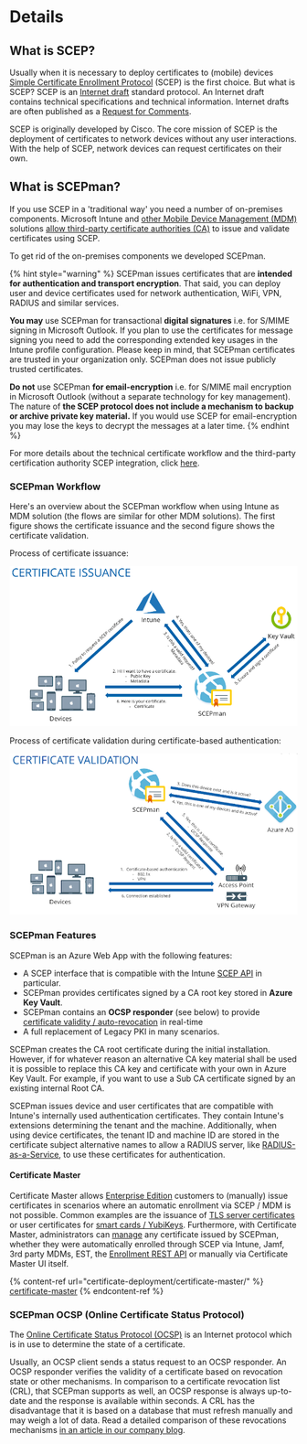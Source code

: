 # Details

## What is SCEP?

Usually when it is necessary to deploy certificates to (mobile) devices [Simple Certificate Enrollment Protocol](https://www.rfc-editor.org/rfc/rfc8894.html) (SCEP) is the first choice. But what is SCEP? SCEP is an [Internet draft](https://en.wikipedia.org/wiki/Internet\_Draft) standard protocol. An Internet draft contains technical specifications and technical information. Internet drafts are often published as a [Request for Comments](https://en.wikipedia.org/wiki/Request\_for\_Comments).

SCEP is originally developed by Cisco. The core mission of SCEP is the deployment of certificates to network devices without any user interactions. With the help of SCEP, network devices can request certificates on their own.

## What is SCEPman?

If you use SCEP in a 'traditional way' you need a number of on-premises components. Microsoft Intune and [other Mobile Device Management (MDM)](use-cases.md#mdm-solutions) solutions [allow third-party certificate authorities (CA)](https://docs.microsoft.com/en-us/intune/certificate-authority-add-scep-overview) to issue and validate certificates using SCEP.

To get rid of the on-premises components we developed SCEPman.

{% hint style="warning" %}
SCEPman issues certificates that are **intended for authentication and transport encryption**. That said, you can deploy user and device certificates used for network authentication, WiFi, VPN, RADIUS and similar services.

**You may** use SCEPman for transactional **digital signatures** i.e. for S/MIME signing in Microsoft Outlook. If you plan to use the certificates for message signing you need to add the corresponding extended key usages in the Intune profile configuration. Please keep in mind, that SCEPman certificates are trusted in your organization only. SCEPman does not issue publicly trusted certificates.

**Do not** use SCEPman **for email-encryption** i.e. for S/MIME mail encryption in Microsoft Outlook (without a separate technology for key management). The nature of **the SCEP protocol does not include a mechanism to backup or archive private key material.** If you would use SCEP for email-encryption you may lose the keys to decrypt the messages at a later time.
{% endhint %}

For more details about the technical certificate workflow and the third-party certification authority SCEP integration, click [here](https://docs.microsoft.com/en-us/intune/certificate-authority-add-scep-overview#overview).

### SCEPman Workflow

Here's an overview about the SCEPman workflow when using Intune as MDM solution (the flows are similar for other MDM solutions). The first figure shows the certificate issuance and the second figure shows the certificate validation.

Process of certificate issuance:

![](<.gitbook/assets/Overview1 (2).png>)

Process of certificate validation during certificate-based authentication:

![](<.gitbook/assets/Overview2 (2).png>)

### SCEPman Features

SCEPman is an Azure Web App with the following features:

* A SCEP interface that is compatible with the Intune [SCEP API](https://docs.microsoft.com/en-us/intune/certificate-authority-add-scep-overview) in particular.
* SCEPman provides certificates signed by a CA root key stored in **Azure Key Vault**.
* SCEPman contains an **OCSP responder** (see below) to provide [certificate validity / auto-revocation](certificate-deployment/manage-certificates.md#automatic-revocation) in real-time
* A full replacement of Legacy PKI in many scenarios.

SCEPman creates the CA root certificate during the initial installation. However, if for whatever reason an alternative CA key material shall be used it is possible to replace this CA key and certificate with your own in Azure Key Vault. For example, if you want to use a Sub CA certificate signed by an existing internal Root CA.

SCEPman issues device and user certificates that are compatible with Intune's internally used authentication certificates. They contain Intune's extensions determining the tenant and the machine. Additionally, when using device certificates, the tenant ID and machine ID are stored in the certificate subject alternative names to allow a RADIUS server, like [RADIUS-as-a-Service](https://azuremarketplace.microsoft.com/en-us/marketplace/apps/glueckkanja-gabag.radiusaas-transactable-prod), to use these certificates for authentication.

#### Certificate Master

Certificate Master allows [Enterprise Edition](editions.md#edition-comparison) customers to (manually) issue certificates in scenarios where an automatic enrollment via SCEP / MDM is not possible. Common examples are the issuance of [TLS server certificates](certificate-deployment/certificate-master/tls-server-certificate-pkcs-12.md) or user certificates for [smart cards / YubiKeys](certificate-deployment/certificate-master/user-certificate.md). Furthermore, with Certificate Master, administrators can [manage](certificate-deployment/manage-certificates.md) any certificate issued by SCEPman, whether they were automatically enrolled through SCEP via Intune, Jamf, 3rd party MDMs, EST, the [Enrollment REST API](certificate-deployment/api-certificates.md) or manually via Certificate Master UI itself.

{% content-ref url="certificate-deployment/certificate-master/" %}
[certificate-master](certificate-deployment/certificate-master/)
{% endcontent-ref %}

### SCEPman OCSP (Online Certificate Status Protocol)

The [Online Certificate Status Protocol (OCSP)](https://en.wikipedia.org/wiki/Online\_Certificate\_Status\_Protocol) is an Internet protocol which is in use to determine the state of a certificate.

Usually, an OCSP client sends a status request to an OCSP responder. An OCSP responder verifies the validity of a certificate based on revocation state or other mechanisms. In comparison to a certificate revocation list (CRL), that SCEPman supports as well, an OCSP response is always up-to-date and the response is available within seconds. A CRL has the disadvantage that it is based on a database that must refresh manually and may weigh a lot of data. Read a detailed comparison of these revocations mechanisms [in an article in our company blog](https://www.glueckkanja-gab.com/blog/security/certificates/scepman/2023/05/certificate-revocation-en/).
